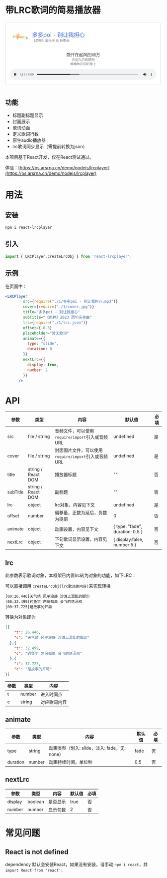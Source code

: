 # 带LRC歌词的简易播放器

![1696321521157](image/README/1696321521157.png)

## 功能

- 标题副标题显示
- 封面展示
- 歌词动画
- 定义歌词行数
- 原生audio播放器
- lrc歌词同步显示（需提前转换为json）

本项目基于React开发，仅在React测试通过。

体验：[https://os.arsrna.cn/demo/nodejs/lrcplayer](https://os.arsrna.cn/demo/nodejs/lrcplayer)

# 用法

## 安装

```
npm i react-lrcplayer
```

## 引入

````jsx
import { LRCPlayer,createLrcObj } from 'react-lrcplayer';
````

## 示例

在页面中：

````jsx
<LRCPlayer
        src={require("./1/多多poi - 别让我担心.mp3")}
        cover={require("./1/cover.jpg")}
        title="多多poi - 别让我担心"
        subTitle="《原神》2023 周年庆单曲"
        lrc={require("./1/lrc.json")}
        offset={-0.3}
        placeholder="暂无歌词"
        animate={{
          type: "slide",
          duration: 8
        }}
        nextLrc={{
          display: true,
          number: 2
        }}
      />
````

# API

| 参数     | 类型               | 内容                                                 | 默认值                          | 必填 |
| -------- | ------------------ | ---------------------------------------------------- | ------------------------------- | ---- |
| src      | file / string      | 音频文件，可以使用 `require/import`引入或音频URL     | undefined                       | 是   |
| cover    | file / string      | 封面图片文件，可以使用 `require/import`引入或音频URL | undefined                       | 是   |
| title    | string / React DOM | 播放器标题                                           | ""                              | 否   |
| subTitle | string / React DOM | 副标题                                               | ""                              | 否   |
| lrc      | object             | lrc对象，内容见下文                                  | undefined                       | 是   |
| offset   | number             | 偏移量，正数为延后，负数为提前                       | 0                               | 否   |
| animate  | object             | 动画设置，内容见下文                                 | { type: "fade", duration: 0.5 } | 否   |
| nextLrc  | object             | 下句歌词显示设置，内容见下文                         | { display:false, number:5 }     | 否   |

## lrc

此参数表示歌词对象，本框架已内置lrc转为对象的功能，如下LRC：

可以直接调用 `createLrcObj(lrc歌词原内容)`来实现转换

```text
[00:26.446]天气晴 风平浪静 沙滩上混乱的脚印
[00:32.499]钓鱼竿 两份孤单 会飞的落汤鸡
[00:37.725]是故事的开局
```

转换为对象即为

```json
[{
    "t": 26.446,
    "c": "天气晴 风平浪静 沙滩上混乱的脚印"
  },{
    "t": 32.499,
    "c": "钓鱼竿 两份孤单 会飞的落汤鸡"
  },{
    "t": 37.725,
    "c": "是故事的开局"
}]
```

| 参数 | 类型   | 内容         |
| ---- | ------ | ------------ |
| t    | number | 进入时间点   |
| c    | string | 对应歌词内容 |

## animate

| 参数     | 类型   | 内容                                          | 默认值 | 必填 |
| -------- | ------ | --------------------------------------------- | ------ | ---- |
| type     | string | 动画类型（划入: slide，淡入: fade，无: none） | fade   | 否   |
| duration | number | 动画持续时间，单位秒                          | 0.5    | 否   |

## nextLrc

| 参数    | 类型    | 内容     | 默认值 | 必填 |
| ------- | ------- | -------- | ------ | ---- |
| display | boolean | 是否显示 | true   | 否   |
| number  | number  | 显示句数 | 2      | 否   |

# 常见问题

## React is not defined

dependency 默认会安装React，如果没有安装，请手动 `npm i react`，并 `import React from 'react';`
